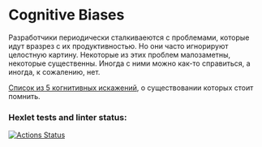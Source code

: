 # Cognitive Biases

Разработчики периодически сталкиваеются с проблемами, которые идут вразрез с их продуктивностью. Но они часто игнорируют целостную картину. Некоторые из этих проблем малозаметны, некоторые существенны. Иногда с ними можно как-то справиться, а иногда, к сожалению, нет.

[Список из 5 когнитивных искажений](https://nunsez-layout-1.surge.sh), о существовании которых стоит помнить.

### Hexlet tests and linter status:
[![Actions Status](https://github.com/nunsez/layout-designer-project-lvl1/workflows/hexlet-check/badge.svg)](https://github.com/nunsez/layout-designer-project-lvl1/actions)
